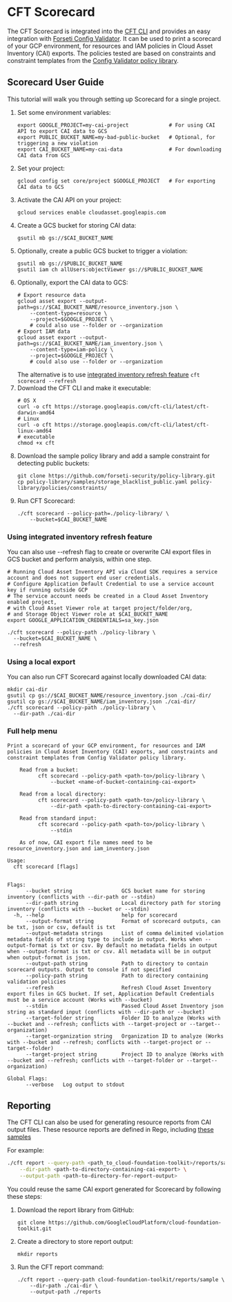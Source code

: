 # CFT Scorecard

The CFT Scorecard is integrated into the [CFT CLI](../README.md) and provides
an easy integration with [Forseti Config Validator](https://github.com/forseti-security/policy-library/blob/master/docs/user_guide.md).
It can be used to print a scorecard of your GCP environment, for resources and IAM policies in Cloud Asset Inventory (CAI) exports.
The policies tested are based on constraints and constraint templates from the [Config Validator policy library](https://github.com/forseti-security/policy-library).

## Scorecard User Guide
This tutorial will walk you through setting up Scorecard for a single project.

1. Set some environment variables:
    ```
    export GOOGLE_PROJECT=my-cai-project             # For using CAI API to export CAI data to GCS
    export PUBLIC_BUCKET_NAME=my-bad-public-bucket   # Optional, for triggering a new violation
    export CAI_BUCKET_NAME=my-cai-data               # For downloading CAI data from GCS
    ```
2. Set your project:
    ```
    gcloud config set core/project $GOOGLE_PROJECT   # For exporting CAI data to GCS
    ```
3. Activate the CAI API on your project:
    ```
    gcloud services enable cloudasset.googleapis.com
    ```
4. Create a GCS bucket for storing CAI data:
    ```
    gsutil mb gs://$CAI_BUCKET_NAME
    ```
5. Optionally, create a public GCS bucket to trigger a violation:
    ```
    gsutil mb gs://$PUBLIC_BUCKET_NAME
    gsutil iam ch allUsers:objectViewer gs://$PUBLIC_BUCKET_NAME
    ```
6. Optionally, export the CAI data to GCS:
    ```
    # Export resource data
    gcloud asset export --output-path=gs://$CAI_BUCKET_NAME/resource_inventory.json \
        --content-type=resource \
        --project=$GOOGLE_PROJECT \
        # could also use --folder or --organization
    # Export IAM data
    gcloud asset export --output-path=gs://$CAI_BUCKET_NAME/iam_inventory.json \
        --content-type=iam-policy \
        --project=$GOOGLE_PROJECT \
        # could also use --folder or --organization
    ```
    The alternative is to use [integrated inventory refresh feature](#Using-integrated-inventory-refresh-feature) `cft scorecard --refresh`
7. Download the CFT CLI and make it executable:
    ```
    # OS X
    curl -o cft https://storage.googleapis.com/cft-cli/latest/cft-darwin-amd64
    # Linux
    curl -o cft https://storage.googleapis.com/cft-cli/latest/cft-linux-amd64
    # executable
    chmod +x cft
    ```
8. Download the sample policy library and add a sample constraint for detecting public buckets:
    ```
    git clone https://github.com/forseti-security/policy-library.git
    cp policy-library/samples/storage_blacklist_public.yaml policy-library/policies/constraints/
    ```
9. Run CFT Scorecard:
    ```
    ./cft scorecard --policy-path=./policy-library/ \
        --bucket=$CAI_BUCKET_NAME
    ```
### Using integrated inventory refresh feature
You can also use --refresh flag to create or overwrite CAI export files in GCS bucket and perform analysis, within one step.

```
# Running Cloud Asset Inventory API via Cloud SDK requires a service account and does not support end user credentials. 
# Configure Application Default Credential to use a service account key if running outside GCP
# The service account needs be created in a Cloud Asset Inventory enabled project, 
# with Cloud Asset Viewer role at target project/folder/org, 
# and Storage Object Viewer role at $CAI_BUCKET_NAME
export GOOGLE_APPLICATION_CREDENTIALS=sa_key.json

./cft scorecard --policy-path ./policy-library \
  --bucket=$CAI_BUCKET_NAME \
  --refresh 
```

### Using a local export
You can also run CFT Scorecard against locally downloaded CAI data:

```
mkdir cai-dir
gsutil cp gs://$CAI_BUCKET_NAME/resource_inventory.json ./cai-dir/
gsutil cp gs://$CAI_BUCKET_NAME/iam_inventory.json ./cai-dir/
./cft scorecard --policy-path ./policy-library \
  --dir-path ./cai-dir
```

### Full help menu
```
Print a scorecard of your GCP environment, for resources and IAM policies in Cloud Asset Inventory (CAI) exports, and constraints and constraint templates from Config Validator policy library.

	Read from a bucket:
		  cft scorecard --policy-path <path-to>/policy-library \
			  --bucket <name-of-bucket-containing-cai-export>

	Read from a local directory:
		  cft scorecard --policy-path <path-to>/policy-library \
			  --dir-path <path-to-directory-containing-cai-export>

	Read from standard input:
		  cft scorecard --policy-path <path-to>/policy-library \
			  --stdin

	As of now, CAI export file names need to be resource_inventory.json and iam_inventory.json

Usage:
  cft scorecard [flags]
  

Flags:
      --bucket string                GCS bucket name for storing inventory (conflicts with --dir-path or --stdin)
      --dir-path string              Local directory path for storing inventory (conflicts with --bucket or --stdin)
  -h, --help                         help for scorecard
      --output-format string         Format of scorecard outputs, can be txt, json or csv, default is txt
      --output-metadata strings      List of comma delimited violation metadata fields of string type to include in output. Works when --output-format is txt or csv. By default no metadata fields in output when --output-format is txt or csv. All metadata will be in output when output-format is json.
      --output-path string           Path to directory to contain scorecard outputs. Output to console if not specified
      --policy-path string           Path to directory containing validation policies
      --refresh                      Refresh Cloud Asset Inventory export files in GCS bucket. If set, Application Default Credentials must be a service account (Works with --bucket)
      --stdin                        Passed Cloud Asset Inventory json string as standard input (conflicts with --dir-path or --bucket)
      --target-folder string         Folder ID to analyze (Works with --bucket and --refresh; conflicts with --target-project or --target--organization)
      --target-organization string   Organization ID to analyze (Works with --bucket and --refresh; conflicts with --target-project or --target--folder)
      --target-project string        Project ID to analyze (Works with --bucket and --refresh; conflicts with --target-folder or --target--organization)

Global Flags:
      --verbose   Log output to stdout

```

## Reporting
The CFT CLI can also be used for generating resource reports from CAI output files.
These resource reports are defined in Rego, including [these samples](../../reports/sample)

For example:

```bash
./cft report --query-path <path_to_cloud-foundation-toolkit>/reports/sample \
    --dir-path <path-to-directory-containing-cai-export> \
    --output-path <path-to-directory-for-report-output>
```

You could reuse the same CAI export generated for Scorecard by following these steps:
1. Download the report library from GitHub:
    ```
    git clone https://github.com/GoogleCloudPlatform/cloud-foundation-toolkit.git
    ```
2. Create a directory to store report output:
    ```
    mkdir reports
    ```
3. Run the CFT report command:
    ```
    ./cft report --query-path cloud-foundation-toolkit/reports/sample \
        --dir-path ./cai-dir \
        --output-path ./reports
    ```
